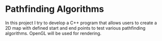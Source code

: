 # Pathfinding Algorithms

In this project I try to develop a C++ program that allows users to create a 2D map with defined start and end points to test various pathfinding algorithms. OpenGL will be used for rendering.
